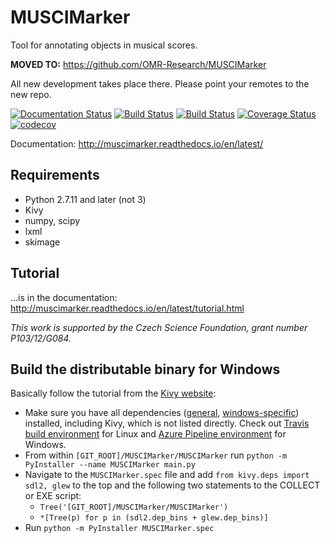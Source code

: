 # MUSCIMarker

Tool for annotating objects in musical scores.

**MOVED TO:** https://github.com/OMR-Research/MUSCIMarker

All new development takes place there. Please point your remotes to the new repo.


[![Documentation Status](https://readthedocs.org/projects/muscimarker/badge/?version=latest)](https://muscimarker.readthedocs.io/en/latest/index.html)
[![Build Status](https://travis-ci.org/OMR-Research/MUSCIMarker.svg?branch=develop)](https://travis-ci.org/OMR-Research/MUSCIMarker)
[![Build Status](https://dev.azure.com/OMR-Research/MUSCIMarker/_apis/build/status/OMR-Research.MUSCIMarker)](https://dev.azure.com/OMR-Research/MUSCIMarker/_build/latest?definitionId=1)
[![Coverage Status](https://coveralls.io/repos/github/OMR-Research/MUSCIMarker/badge.svg?branch=develop)](https://coveralls.io/github/OMR-Research/MUSCIMarker?branch=develop)
[![codecov](https://codecov.io/gh/OMR-Research/MUSCIMarker/branch/develop/graph/badge.svg)](https://codecov.io/gh/OMR-Research/MUSCIMarker)


Documentation: http://muscimarker.readthedocs.io/en/latest/

## Requirements

* Python 2.7.11 and later (not 3)
* Kivy
* numpy, scipy
* lxml
* skimage

## Tutorial

...is in the documentation:  http://muscimarker.readthedocs.io/en/latest/tutorial.html

*This work is supported by the Czech Science Foundation, grant number P103/12/G084.*

## Build the distributable binary for Windows

Basically follow the tutorial from the [Kivy website](https://kivy.org/docs/guide/packaging-windows.html):

- Make sure you have all dependencies ([general](requirements.txt), [windows-specific](requirements_windows.txt)) installed, including Kivy, which is not listed directly. Check out [Travis build environment](.travis.yml) for Linux and [Azure Pipeline environment](azure-pipelines.yml) for Windows.
- From within `[GIT_ROOT]/MUSCIMarker/MUSCIMarker` run `python -m PyInstaller --name MUSCIMarker main.py`
- Navigate to the `MUSCIMarker.spec` file and add `from kivy.deps import sdl2, glew` to the top and the following two statements to the COLLECT or EXE script:
    - `Tree('[GIT_ROOT]/MUSCIMarker/MUSCIMarker')`
    - `*[Tree(p) for p in (sdl2.dep_bins + glew.dep_bins)]`
- Run `python -m PyInstaller MUSCIMarker.spec`